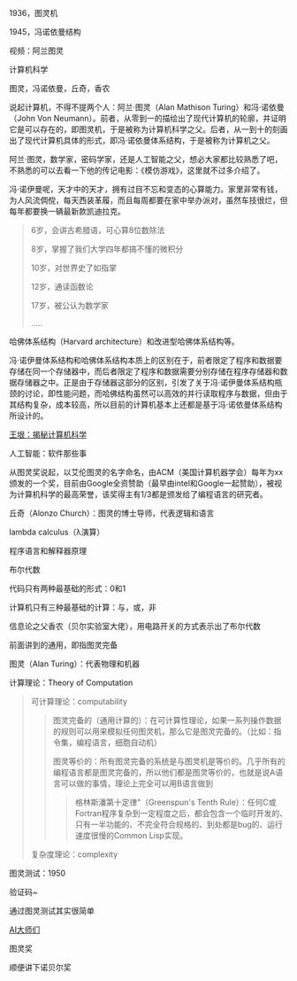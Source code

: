 1936，图灵机

1945，冯诺依曼结构

视频：阿兰图灵

计算机科学



图灵，冯诺依曼，丘奇，香农



说起计算机，不得不提两个人：阿兰·图灵（Alan Mathison Turing）和冯·诺依曼（John Von Neumann）。前者，从零到一的描绘出了现代计算机的轮廓，并证明它是可以存在的，即图灵机，于是被称为计算机科学之父。后者，从一到十的刻画出了现代计算机具体的形式，即冯·诺依曼体系结构，于是被称为计算机之父。



阿兰·图灵，数学家，密码学家，还是人工智能之父，想必大家都比较熟悉了吧，不熟悉的可以去看一下他的传记电影：《模仿游戏》，这里就不过多介绍了。



冯·诺伊曼呢，天才中的天才，拥有过目不忘和变态的心算能力。家里非常有钱，为人风流倜傥，每天西装革履，而且每周都要在家中举办派对，虽然车技很烂，但每年都要换一辆最新款凯迪拉克。

> 6岁，会讲古希腊语，可心算8位数除法
>
> 8岁，掌握了我们大学四年都搞不懂的微积分
>
> 10岁，对世界史了如指掌
>
> 12岁，通读函数论
>
> 17岁，被公认为数学家
>
> .....

哈佛体系结构（Harvard architecture）和改进型哈佛体系结构等。



冯·诺伊曼体系结构和哈佛体系结构本质上的区别在于，前者限定了程序和数据要存储在同一个存储器中，而后者限定了程序和数据需要分别存储在程序存储器和数据存储器之中。正是由于存储器这部分的区别，引发了关于冯·诺伊曼体系结构瓶颈的讨论，即性能问题，而哈佛结构虽然可以高效的并行读取程序与数据，但由于其结构复杂，成本较高，所以目前的计算机基本上还都是基于冯·诺依曼体系结构所设计的。



[王垠：揭秘计算机科学](<http://www.yinwang.org/blog-cn/2018/04/13/computer-science>)



人工智能：软件那些事





从图灵奖说起，以艾伦图灵的名字命名，由ACM（美国计算机器学会）每年为xx颁发的一个奖，目前由Google全资赞助（最早由intel和Google一起赞助），被视为计算机科学的最高荣誉，该奖得主有1/3都是颁发给了编程语言的研究者。



丘奇（Alonzo Church）：图灵的博士导师，代表逻辑和语言

lambda calculus（λ演算）

程序语言和解释器原理





布尔代数

代码只有两种最基础的形式：0和1

计算机只有三种最基础的计算：与，或，非

信息论之父香农（贝尔实验室大佬），用电路开关的方式表示出了布尔代数









前面讲到的通用，即指图灵完备





图灵（Alan Turing）：代表物理和机器

计算理论：Theory of Computation

> 可计算理论：computability
>
> > 图灵完备的（通用计算的）：在可计算性理论，如果一系列操作数据的规则可以用来模拟任何图灵机，那么它是图灵完备的。（比如：指令集，编程语言，细胞自动机）
> >
> > 图灵等价的：所有图灵完备的系统是与图灵机是等价的。几乎所有的编程语言都是图灵完备的，所以他们都是图灵等价的，也就是说A语言可以做的事情，理论上完全可以用B语言做到
> >
> > > 格林斯潘第十定律"（Greenspun's Tenth Rule）：任何C或Fortran程序复杂到一定程度之后，都会包含一个临时开发的、只有一半功能的、不完全符合规格的、到处都是bug的、运行速度很慢的Common Lisp实现。
>
> 复杂度理论：complexity



图灵测试：1950

验证码~

通过图灵测试其实很简单



[AI大师们](<https://www.msra.cn/zh-cn/news/features/turing-award-20170516>)





图灵奖

顺便讲下诺贝尔奖



